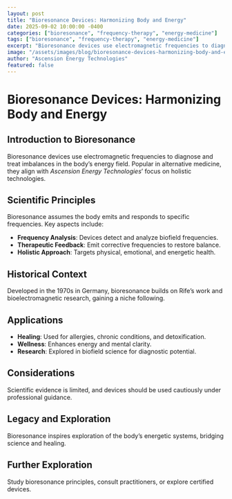 ```yaml
---
layout: post
title: "Bioresonance Devices: Harmonizing Body and Energy"
date: 2025-09-02 10:00:00 -0400
categories: ["bioresonance", "frequency-therapy", "energy-medicine"]
tags: ["bioresonance", "frequency-therapy", "energy-medicine"]
excerpt: "Bioresonance devices use electromagnetic frequencies to diagnose and treat imbalances in the body’s energy field. Popular in alternative medicine, they align with *Ascension Energy Technologies*’ focus on holistic technologies"
image: "/assets/images/blog/bioresonance-devices-harmonizing-body-and-energy-hero.jpg"
author: "Ascension Energy Technologies"
featured: false
---
```


# Bioresonance Devices: Harmonizing Body and Energy

## Introduction to Bioresonance
Bioresonance devices use electromagnetic frequencies to diagnose and treat imbalances in the body’s energy field. Popular in alternative medicine, they align with *Ascension Energy Technologies*’ focus on holistic technologies.

## Scientific Principles
Bioresonance assumes the body emits and responds to specific frequencies. Key aspects include:
- **Frequency Analysis**: Devices detect and analyze biofield frequencies.
- **Therapeutic Feedback**: Emit corrective frequencies to restore balance.
- **Holistic Approach**: Targets physical, emotional, and energetic health.

## Historical Context
Developed in the 1970s in Germany, bioresonance builds on Rife’s work and bioelectromagnetic research, gaining a niche following.

## Applications
- **Healing**: Used for allergies, chronic conditions, and detoxification.
- **Wellness**: Enhances energy and mental clarity.
- **Research**: Explored in biofield science for diagnostic potential.

## Considerations
Scientific evidence is limited, and devices should be used cautiously under professional guidance.

## Legacy and Exploration
Bioresonance inspires exploration of the body’s energetic systems, bridging science and healing.

## Further Exploration
Study bioresonance principles, consult practitioners, or explore certified devices.